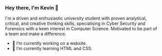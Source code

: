 ### Hey there, I'm Kevin 👋

I'm a driven and enthusiastic university student with proven analytical, critical, and creative thinking skills, specialising in Cyber Security and Forensics with a keen interest in Computer Science. Motivated to be part of a team and make a difference.

- 🔭 I’m currently working on a website.
- 🌱 I’m currently learning HTML and CSS.
